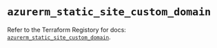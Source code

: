 # `azurerm_static_site_custom_domain`

Refer to the Terraform Registory for docs: [`azurerm_static_site_custom_domain`](https://registry.terraform.io/providers/hashicorp/azurerm/3.72.0/docs/resources/static_site_custom_domain).
